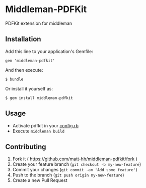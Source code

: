 Middleman-PDFKit
================

PDFKit extension for middleman

## Installation

Add this line to your application's Gemfile:

    gem 'middleman-pdfkit'

And then execute:

    $ bundle

Or install it yourself as:

    $ gem install middleman-pdfkit

## Usage

* Activate pdfkit in your [config.rb](https://github.com/matt-hh/middleman-pdfkit-example/blob/master/config.rb#L5-L18)
* Execute `middleman build`

## Contributing

1. Fork it ( https://github.com/matt-hh/middleman-pdfkit/fork )
2. Create your feature branch (`git checkout -b my-new-feature`)
3. Commit your changes (`git commit -am 'Add some feature'`)
4. Push to the branch (`git push origin my-new-feature`)
5. Create a new Pull Request
